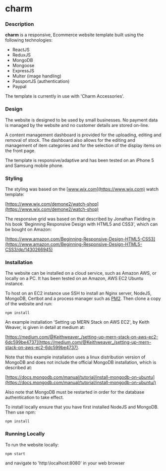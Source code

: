 # charm
### Description
**charm** is a responsive, Ecommerce website template built using the following technologies:
- ReactJS
- ReduxJS
- MongoDB
- Mongoose
- ExpressJS
- Multer (image handling)
- PassportJS (authentication)
- Paypal

The template is currently in use with 'Charm Accessories'.

### Design
The website is designed to be used by small businesses. No payment data is managed by the website and no customer details are stored on-line. 

A content management dashboard is provided for the uploading, editing and
removal of stock. The dashboard also allows for the editing and management of item categories and for the selection of the 
display items on the front page.

The template is responsive/adaptive and has been tested on an iPhone 5 and Samsung mobile phone.

### Styling
The styling was based on the [www.wix.com](https://www.wix.com) watch template:

[https://www.wix.com/demone2/watch-shop](https://www.wix.com/demone2/watch-shop)

The responsive grid was based on that described by Jonathan Fielding in his book 'Beginning Responsive Design with HTML5 and CSS3', which can be bought on Amazon:

[https://www.amazon.com/Beginning-Responsive-Design-HTML5-CSS3](https://www.amazon.com/Beginning-Responsive-Design-HTML5-CSS3/dp/1430266945)

### Installation
The website can be installed on a cloud service, such as Amazon AWS, or locally on a PC. It has been tested on an Amazon, 
AWS EC2 Ubuntu instance. 

To host on an EC2 instance use SSH to install an Nginx server, NodeJS, MongoDB, Certbot and a process manager such as 
[PM2](http://pm2.keymetrics.io/). Then clone a copy of the website and run: 

```
npm install
```
An example installation 'Setting up MERN Stack on AWS EC2', by Keith Weaver, is given in detail at medium at:

[https://medium.com/@Keithweaver_/setting-up-mern-stack-on-aws-ec2-6dc599be4737](https://medium.com/@Keithweaver_/setting-up-mern-stack-on-aws-ec2-6dc599be4737).

Note that this example installation uses a linux distribution version of MongoDB and does not include the official MongoDB 
installation, which is described at:

[https://docs.mongodb.com/manual/tutorial/install-mongodb-on-ubuntu](https://docs.mongodb.com/manual/tutorial/install-mongodb-on-ubuntu/)

Also note that MongoDB must be restarted in order for the database authentication to take effect. 


To install locally ensure that you have first installed NodeJS and MongoDB. Then use npm: 

```
npm install
```
### Running Locally
To run the website locally: 
```
npm start
```
and navigate to 'http:\localhost:8080' in your web browser
